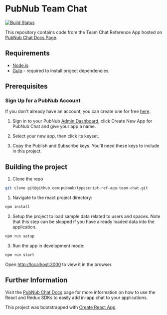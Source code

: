 # PubNub Team Chat

[![Build Status](https://travis-ci.com/pubnub/typescript-ref-app-team-chat.svg?token=ey6rVJnpqsBKpxXy2fYF&branch=master)](https://travis-ci.com/pubnub/typescript-ref-app-team-chat)

This repository contains code from the Team Chat Reference App hosted on [PubNub Chat Docs Page](https://www.pubnub.com/docs/chat/quickstart#quickstart).

## Requirements

* [Node.js](https://nodejs.org/en/)
* [Gulp](https://gulpjs.com) - required to install project dependencies.

## Prerequisites

### Sign Up for a PubNub Account

If you don't already have an account, you can create one for free [here](https://dashboard.pubnub.com/).

1. Sign in to your PubNub [Admin Dashboard](https://dashboard.pubnub.com/), click Create New App for PubNub Chat and give your app a name.

1. Select your new app, then click its keyset.

1. Copy the Publish and Subscribe keys. You'll need these keys to include in this project.

## Building the project

1. Clone the repo

```bash
git clone git@github.com:pubnub/typescript-ref-app-team-chat.git
```

1. Navigate to the react project directory:

```bash
npm install
```

2. Setup the project to load sample data related to users and spaces. Note that this step can be skipped if you have already loaded data into the application.

```bash
npm run setup
```

3. Run the app in development mode:

```bash
npm run start
```

Open [http://localhost:3000](http://localhost:3000) to view it in the browser.

## Further Information

Visit the [PubNub Chat Docs](https://www.pubnub.com/docs/chat) page for more information on how to use the React and Redux SDKs to easily add in-app chat to your applications.

This project was bootstrapped with [Create React App](https://github.com/facebook/create-react-app).
